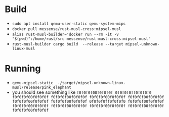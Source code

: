 # Build
- `sudo apt install qemu-user-static qemu-system-mips`
- `docker pull messense/rust-musl-cross:mipsel-musl`
- `alias rust-musl-builder='docker run --rm -it -v "$(pwd)":/home/rust/src messense/rust-musl-cross:mipsel-musl'`
- `rust-musl-builder cargo build  --release --target mipsel-unknown-linux-musl`

# Running
- `qemu-mipsel-static  ./target/mipsel-unknown-linux-musl/release/pink_elephant`
- you should see something like `f0f0f0f00f0f0f0f
0f0f0f0ff0f0f0f0
f0f0f0f00f0f0f0f
f0f0f0f00f0f0f0f
f0f0f0f00f0f0f0f
f0f0f0f00f0f0f0f
f0f0f0f00f0f0f0f
f0f0f0f00f0f0f0f
0f0f0f0ff0f0f0f0
f0f0f0f00f0f0f0f
f0f0f0f00f0f0f0f
f0f0f0f00f0f0f0f
f0f0f0f00f0f0f0f
f0f0f0f00f0f0f0f
f0f0f0f00f0f0f0f`